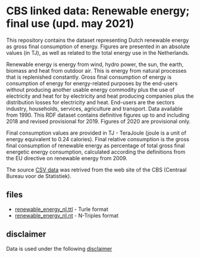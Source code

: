 # CBS linked data: Renewable energy; final use (upd. may 2021)

This repository contains the dataset representing Dutch renewable energy as gross final consumption of energy. Figures are presented in an absolute values (in TJ), as well as related to the total energy use in the Netherlands.


Renewable energy is energy from wind, hydro power, the sun, the earth, biomass and heat from outdoor air. This is energy from natural processes that is replenished constantly. Gross final consumption of energy is consumption of energy for energy-related purposes by the end-users without producing another usable energy commodity plus the use of electricity and heat for by electricity and heat producing companies plus the distribution losses for electricity and heat. End-users are the sectors industry, households, services, agriculture and transport. Data available from 1990. This RDF dataset contains definitive figures up to and including 2018 and revised provisional for 2019. Figures of 2020 are provisional only.


Final consumption values are provided in TJ - TeraJoule (joule is a unit of energy equivalent to 0.24 calories). Final relative consumption is the gross final consumption of renewable energy as percentage of total gross final energetic energy consumption, calculated according the definitions from the EU directive on renewable energy from 2009.


The source [CSV data](https://opendata.cbs.nl/statline/portal.html?_la=en&_catalog=CBS&tableId=84917ENG&_theme=1032) was retrived from the web site of the CBS (Centraal Bureau voor de Statistiek).


## files
* [renewable_energy_nl.ttl](https://github.com/KnowSyms/renewable-energy-nl/blob/main/renewable_energy_nl.ttl) - Turle format
* [renewable_energy_nl.nt](https://github.com/KnowSyms/renewable-energy-nl/blob/main/renewable_energy_nl.nt) - N-Triples format


## disclaimer

Data is used under the following [disclaimer](https://www.cbs.nl/-/media/statline/documenten/disclaimer-open-data-v-2.pdf)
